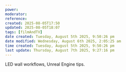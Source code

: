 ```yaml
---
power: 
moderator:
reference:
created: 2025-08-05T17:50
updated: 2025-08-05T18:07
tags: [filmAndTV]
date created: Tuesday, August 5th 2025, 9:50:26 pm
date modified: Wednesday, August 6th 2025, 2:05:25 am
time created: Tuesday, August 5th 2025, 9:50:26 pm
last update: Thursday, August 7th 2025, 9:27:16 pm
---
```

LED wall workflows, Unreal Engine tips.